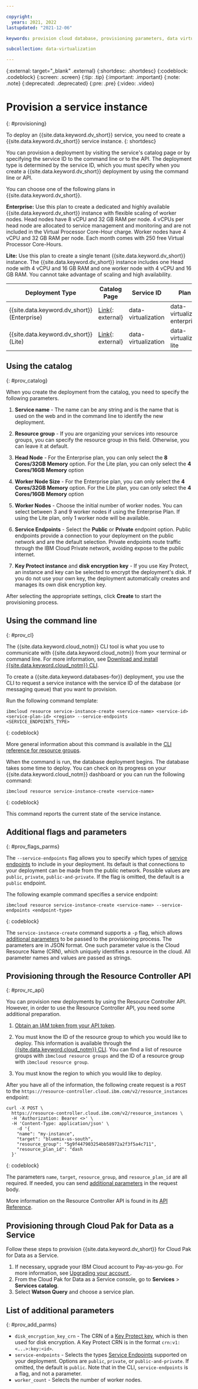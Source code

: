 ```yaml
---

copyright:
  years: 2021, 2022
lastupdated: "2021-12-06"

keywords: provision cloud database, provisioning parameters, data virtualization

subcollection: data-virtualization

---
```


<!-- Attribute definitions --> 
{:external: target="_blank" .external}
{:shortdesc: .shortdesc}
{:codeblock: .codeblock}
{:screen: .screen}
{:tip: .tip}
{:important: .important}
{:note: .note}
{:deprecated: .deprecated}
{:pre: .pre}
{:video: .video}

# Provision a service instance
{: #provisioning}

To deploy an {{site.data.keyword.dv_short}} service, you need to create a {{site.data.keyword.dv_short}} service instance. 
{: shortdesc}

You can provision a deployment by visiting the service's catalog page or by specifying the service ID to the command line or to the API. The deployment type is determined by the service ID, which you must specify when you create a {{site.data.keyword.dv_short}} deployment by using the command line or API.

<!--Updated to include description of Lite Plan and details related to it-->
You can choose one of the following plans in {{site.data.keyword.dv_short}}.

**Enterprise:** Use this plan to create a dedicated and highly available {{site.data.keyword.dv_short}} instance with flexible scaling of worker nodes. Head nodes have 8 vCPU and 32 GB RAM per node. 4 vCPUs per head node are allocated to service management and monitoring and are not included in the Virtual Processor Core-Hour charge. Worker nodes have 4 vCPU and 32 GB RAM per node. Each month comes with 250 free Virtual Processor Core-Hours.

**Lite:** Use this plan to create a single tenant {{site.data.keyword.dv_short}} instance. The {{site.data.keyword.dv_short}} instance includes one Head node with 4 vCPU and 16 GB RAM and one worker node with 4 vCPU and 16 GB RAM. You cannot take advantage of scaling and high availability.

| Deployment Type | Catalog Page | Service ID | Plan IDs |
|-----------------|--------------|------------|----------|
| {{site.data.keyword.dv_short}} (Enterprise) |[Link](https://cloud.ibm.com/catalog/services/data-virtualization){: external} | data-virtualization | data-virtualization-enterprise |
| {{site.data.keyword.dv_short}} (Lite) |[Link](https://cloud.ibm.com/catalog/services/data-virtualization){: external} | data-virtualization | data-virtualization-lite |

## Using the catalog
{: #prov_catalog}

When you create the deployment from the catalog, you need to specify the following parameters.

1. **Service name** - The name can be any string and is the name that is used on the web and in the command line to identify the new deployment.

1. **Resource group** - If you are organizing your services into resource groups, you can specify the resource group in this field. Otherwise, you can leave it at default.

1. **Head Node** - For the Enterprise plan, you can only select the **8 Cores/32GB Memory** option. For the Lite plan, you can only select the **4 Cores/16GB Memory** option

1. **Worker Node Size** - For the Enterprise plan, you can only select the **4 Cores/32GB Memory** option. For the Lite plan, you can only select the **4 Cores/16GB Memory** option

1. **Worker Nodes** - Choose the initial number of worker nodes. You can select between 3 and 9 worker nodes if using the Enterprise Plan. If using the Lite plan, only 1 worker node will be available.

1. **Service Endpoints**  - Select the **Public** or **Private** endpoint option. Public endpoints provide a connection to your deployment on the public network and are the default selection. Private endpoints route traffic through the IBM Cloud Private network, avoiding expose to the public internet.

1. **Key Protect instance** and **disk encryption key** - If you use Key Protect, an instance and key can be selected to encrypt the deployment's disk. If you do not use your own key, the deployment automatically creates and manages its own disk encryption key.

After selecting the appropriate settings, click **Create** to start the provisioning process.

## Using the command line
{: #prov_cl}

The {{site.data.keyword.cloud_notm}} CLI tool is what you use to communicate with {{site.data.keyword.cloud_notm}} from your terminal or command line. For more information, see [Download and install {{site.data.keyword.cloud_notm}} CLI](/docs/cli?topic=cli-getting-started).

To create a {{site.data.keyword.databases-for}} deployment, you use the CLI to request a service instance with the service ID of the database (or messaging queue) that you want to provision.

Run the following command template:

```
ibmcloud resource service-instance-create <service-name> <service-id> <service-plan-id> <region> --service-endpoints <SERVICE_ENDPOINTS_TYPE>
```
{: codeblock}

More general information about this command is available in the [CLI reference for resource groups]().

When the command is run, the database deployment begins. The database takes some time to deploy. You can check on its progress on your {{site.data.keyword.cloud_notm}} dashboard or you can run the following command:

```
ibmcloud resource service-instance-create <service-name>
```
{: codeblock}

This command reports the current state of the service instance.

## Additional flags and parameters
{: #prov_flags_parms}

The `--service-endpoints` flag allows you to specify which types of [service endpoints]() to include in your deployment. Its default is that connections to your deployment can be made from the public network. Possible values are `public`, `private`, `public-and-private`. If the flag is omitted, the default is a `public` endpoint.

The following example command specifies a service endpoint:
```
ibmcloud resource service-instance-create <service-name> --service-endpoints <endpoint-type>
```
{: codeblock}

The `service-instance-create` command supports a `-p` flag, which allows [additional parameters](#prov_add_parms) to be passed to the provisioning process. The parameters are in JSON format. One such parameter value is the Cloud Resource Name (CRN), which uniquely identifies a resource in the cloud. All parameter names and values are passed as strings.

## Provisioning through the Resource Controller API
{: #prov_rc_api}

You can provision new deployments by using the Resource Controller API. However, in order to use the Resource Controller API, you need some additional preparation.

1. [Obtain an IAM token from your API token]().
    
1. You must know the ID of the resource group to which you would like to deploy. This information is available through the [{{site.data.keyword.cloud_notm}} CLI](). You can find a list of resource groups with `ibmcloud resource groups` and the ID of a resource group with `ibmcloud resource group`.
1. You must know the region to which you would like to deploy.

After you have all of the information, the following create request is a `POST` to the `https://resource-controller.cloud.ibm.com/v2/resource_instances` endpoint:

```
curl -X POST \
  https://resource-controller.cloud.ibm.com/v2/resource_instances \
  -H 'Authorization: Bearer <>' \
  -H 'Content-Type: application/json' \
    -d '{
    "name": "my-instance",
    "target": "bluemix-us-south",
    "resource_group": "5g9f447903254bb58972a2f3f5a4c711",
    "resource_plan_id": "dash
  }'
```
{: codeblock}

The parameters `name`, `target`, `resource_group`, and `resource_plan_id` are all required. If needed, you can send [additional parameters](#prov_add_parms) in the request body.

More information on the Resource Controller API is found in its [API Reference]().

## Provisioning through Cloud Pak for Data as a Service

Follow these steps to provision {{site.data.keyword.dv_short}} for Cloud Pak for Data as a Service.

1. If necessary, upgrade your IBM Cloud account to Pay-as-you-go. For more information, see [Upgrading your account
](https://cloud.ibm.com/docs/account?topic=account-upgrading-account).
1. From the Cloud Pak for Data as a Service console, go to **Services** > **Services catalog**.
1. Select **Watson Query** and choose a service plan.

## List of additional parameters
{: #prov_add_parms}

- `disk_encryption_key_crn` - The CRN of a [Key Protect key](docs/data-virtualization?topic=data-virtualization-key-protect-v2), which is then used for disk encryption. A Key Protect CRN is in the format `crn:v1:<...>:key:<id>`.
- `service-endpoints` - Selects the types [Service Endpoints](docs/data-virtualization?topic=data-virtualization-endpts) supported on your deployment. Options are `public`, `private`, or `public-and-private`. If omitted, the default is `public`. Note that in the CLI, `service-endpoints` is a flag, and not a parameter.
- `worker_count` - Selects the number of worker nodes.
